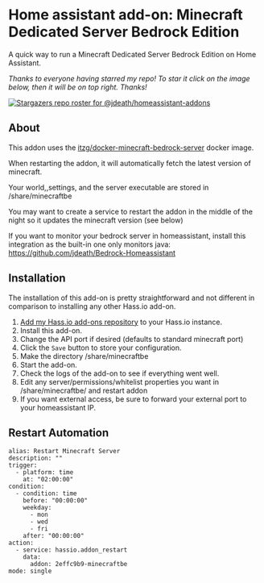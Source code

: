 # Home assistant add-on: Minecraft Dedicated Server Bedrock Edition
A quick way to run a Minecraft Dedicated Server Bedrock Edition on Home Assistant.
 
_Thanks to everyone having starred my repo! To star it click on the image below, then it will be on top right. Thanks!_

[![Stargazers repo roster for @jdeath/homeassistant-addons](https://reporoster.com/stars/jdeath/homeassistant-addons)](https://github.com/jdeath/homeassistant-addons/stargazers)

## About

This addon uses the [itzg/docker-minecraft-bedrock-server](https://github.com/itzg/docker-minecraft-bedrock-server/) docker image.

When restarting the addon, it will automatically fetch the latest version of minecraft.

Your world,,settings, and the server executable are stored in /share/minecraftbe

You may want to create a service to restart the addon in the middle of the night so it updates the minecraft version (see below)

If you want to monitor your bedrock server in homeassistant, install this integration as the built-in one only monitors java: https://github.com/jdeath/Bedrock-Homeassistant

## Installation

The installation of this add-on is pretty straightforward and not different in
comparison to installing any other Hass.io add-on.

1. [Add my Hass.io add-ons repository][repository] to your Hass.io instance.
1. Install this add-on.
2. Change the API port if desired (defaults to standard minecraft port)
3. Click the `Save` button to store your configuration.
4. Make the directory /share/minecraftbe
5. Start the add-on.
6. Check the logs of the add-on to see if everything went well.
7. Edit any server/permissions/whitelist properties you want in /share/minecraftbe/ and restart addon
8. If you want external access, be sure to forward your external port to your homeassistant IP.

## Restart Automation

```
alias: Restart Minecraft Server
description: ""
trigger:
  - platform: time
    at: "02:00:00"
condition:
  - condition: time
    before: "00:00:00"
    weekday:
      - mon
      - wed
      - fri
    after: "00:00:00"
action:
  - service: hassio.addon_restart
    data:
      addon: 2effc9b9-minecraftbe
mode: single
```
[repository]: https://github.com/jdeath/homeassistant-addons
